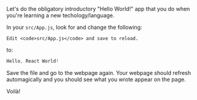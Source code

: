 Let's do the obligatory introductory "Hello World!" app that you do when you're learning a new techology/language.

In your `src/App.js`, look for and change the following:

```
Edit <code>src/App.js</code> and save to reload.
```

to:

```js
Hello, React World!
```

Save the file and go to the webpage again. Your webpage should refresh automagically and you should see what you wrote appear on the page.

Voilà!
